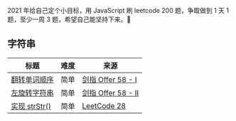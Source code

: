 
2021 年给自己定个小目标，用 JavaScript 刷 leetcode 200 题，争取做到 1 天 1 题，至少一周 3 题，希望自己能坚持下来。💪

## 字符串

|标题|难度|来源|
|---|---|---|
|[翻转单词顺序](https://github.com/Bulandent/js-leetcode/issues/1)|简单|[剑指 Offer 58 - I](https://leetcode-cn.com/problems/fan-zhuan-dan-ci-shun-xu-lcof)|
|[左旋转字符串](https://github.com/Bulandent/js-leetcode-2021/issues/2)|简单|[剑指 Offer 58 - II](https://leetcode-cn.com/problems/zuo-xuan-zhuan-zi-fu-chuan-lcof)|
|[实现 strStr()](https://github.com/Bulandent/js-leetcode-2021/issues/3)|简单|[LeetCode 28](https://leetcode-cn.com/problems/implement-strstr)|
